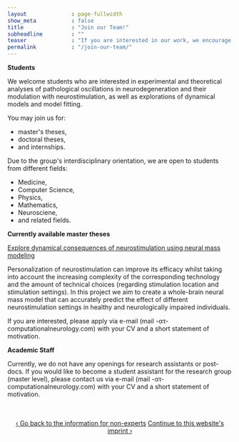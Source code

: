 ```yaml
---
layout              : page-fullwidth
show_meta           : false
title               : "Join our Team!"
subheadline         : ""
teaser              : "If you are interested in our work, we encourage you to apply to join the Computational Neurology Research Group."
permalink           : "/join-our-team/"
---
```

<div>
<p></p>
<b>Students</b>

<p>We welcome students who are interested in experimental and theoretical analyses of pathological oscillations in neurodegeneration and their modulation with neurostimulation, as well as explorations of dynamical models and model fitting.</p>

<p>You may join us for:</p>
	<ul>
		<li>master's theses,</li>
		<li>doctoral theses,</li>
		<li>and internships.</li>
	</ul>

<p>Due to the group's interdisciplinary orientation, we are open to students from different fields:</p>
	<ul>
		<li>Medicine,</li>
		<li>Computer Science,</li>
		<li>Physics,</li>
		<li>Mathematics,</li>
		<li>Neurosciene,</li>
		<li>and related fields.</li>
	</ul>

<b>Currently available master theses</b><p>
<u>Explore dynamical consequences of neurostimulation using neural mass modeling</u><p>
Personalization of neurostimulation can improve its efficacy whilst taking into account the increasing complexity of the corresponding technology and the amount of technical choices (regarding stimulation location and stimulation settings). In this project we aim to create a whole-brain neural mass model that can accurately predict the effect of different neurostimulation settings in healthy and neurologically impaired individuals. 

<p>If you are interested, please apply via e-mail (mail -ατ- computationalneurology.com) with your CV and a short statement of motivation.</p>

<p></p>
<b>Academic Staff</b>

<p>Currently, we do not have any openings for research assistants or post-docs. If you would like to become a student assistant for the research group (master level), please contact us via e-mail (mail -ατ- computationalneurology.com) with your CV and a short statement of motivation.</p>
<br><br>
</div>

<div style="text-align: center;">
<a class="radius button small" href="{{ site.url }}{{ site.baseurl }}/non-expert-info/">‹ Go back to the information for non-experts</a>
<a class="radius button small" href="{{ site.url }}{{ site.baseurl }}/impressum/">Continue to this website's imprint ›</a>
</div>

<br><br>
